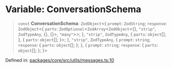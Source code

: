 # Variable: ConversationSchema

> `const` **ConversationSchema**: `ZodObject`\<\{ `prompt`: `ZodString`; `response`: `ZodObject`\<\{ `parts`: `ZodOptional`\<`ZodArray`\<`ZodObject`\<\{\}, `"strip"`, `ZodTypeAny`, \{\}, \{\}\>, `"many"`\>\>; \}, `"strip"`, `ZodTypeAny`, \{ `parts`: `object`[]; \}, \{ `parts`: `object`[]; \}\>; \}, `"strip"`, `ZodTypeAny`, \{ `prompt`: `string`; `response`: \{ `parts`: `object`[]; \}; \}, \{ `prompt`: `string`; `response`: \{ `parts`: `object`[]; \}; \}\>

Defined in: [packages/core/src/utils/messages.ts:10](https://github.com/GeoDaCenter/openassistant/blob/bc4037be52d89829440fcc4aaa1010be73719d16/packages/core/src/utils/messages.ts#L10)
